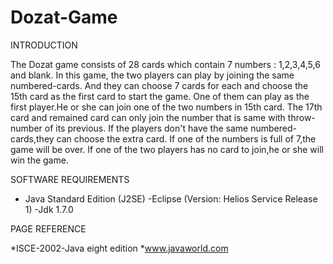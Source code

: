 # Dozat-Game

INTRODUCTION


  The Dozat game consists of 28 cards which contain 7 numbers : 1,2,3,4,5,6 and blank.
	In this game, the two players can play by joining the same numbered-cards.
	And they can choose 7 cards for each and choose the 15th card as the first card to start the game.
	One of them can play as the first player.He or she can join one of the two numbers in 15th card.
	The 17th card and remained card can only join the number that is same with throw-number of its previous.
	If the players don't have the same numbered-cards,they can choose the extra card.
	If one of the numbers is full of 7,the game will be over.
	If one of the two players has no card to join,he or she will win the game.
  
  
SOFTWARE REQUIREMENTS

  *  Java Standard Edition (J2SE)
		-Eclipse (Version: Helios Service Release 1)
		-Jdk 1.7.0
   
PAGE REFERENCE


  *ISCE-2002-Java eight edition 
	*www.javaworld.com
